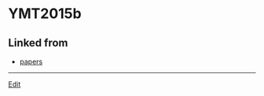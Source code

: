 # YMT2015b

## Linked from

* [papers](papers.md)


----
[Edit](https://github.com/vitroid/vitroid.github.io/edit/master/MD/YMT2015b.md)
